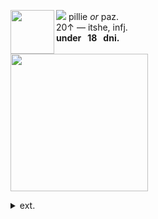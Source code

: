 <img align="left" src="https://files.catbox.moe/qti0nd.png" width="70" align="center"> <img src="https://files.catbox.moe/1ipwg7.gif"> pillie <i>or</i> paz.
<br> 20↑ — itshe, infj.
<br><b>under ‎‎ ‎  18 ‎ ‎ dni. </b>
<br><br><img src="https://files.catbox.moe/cqxmh8.gif" width="220">
<br> <details><summary> ext. </summary>
may come off a bit pretentious sometimes! oopsie... <img src="https://files.catbox.moe/4hrh7b.gif"> <br>disabled & mobility aid user.<br>live with chronic pain and heart problems. cannot catch a break.
    <p></p>
<p></p>
</details>


